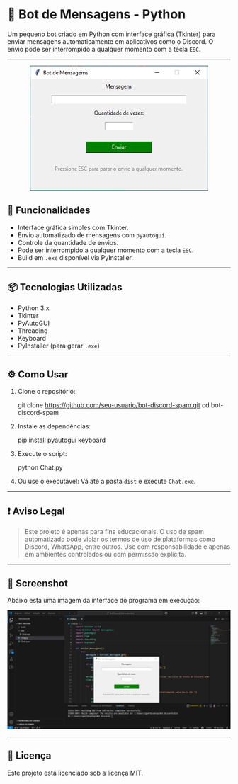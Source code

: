 
# 📨 Bot de Mensagens - Python

Um pequeno bot criado em Python com interface gráfica (Tkinter) para enviar mensagens automaticamente em aplicativos como o Discord. O envio pode ser interrompido a qualquer momento com a tecla `ESC`.

---

<p align="center">
  <img src="imagem_2025-07-18_104811993.png" alt="Interface do Bot" />
</p>


## 🚀 Funcionalidades

- Interface gráfica simples com Tkinter.
- Envio automatizado de mensagens com `pyautogui`.
- Controle da quantidade de envios.
- Pode ser interrompido a qualquer momento com a tecla `ESC`.
- Build em `.exe` disponível via PyInstaller.

---

## 📦 Tecnologias Utilizadas

- Python 3.x
- Tkinter
- PyAutoGUI
- Threading
- Keyboard
- PyInstaller (para gerar `.exe`)

---

## ⚙️ Como Usar

1. Clone o repositório:

   git clone https://github.com/seu-usuario/bot-discord-spam.git
   cd bot-discord-spam


2. Instale as dependências:

   
   pip install pyautogui keyboard


3. Execute o script:


   python Chat.py


4. Ou use o executável:
   Vá até a pasta `dist` e execute `Chat.exe`.

---

## ❗ Aviso Legal

> Este projeto é apenas para fins educacionais. O uso de spam automatizado pode violar os termos de uso de plataformas como Discord, WhatsApp, entre outros. Use com responsabilidade e apenas em ambientes controlados ou com permissão explícita.

---

## 📸 Screenshot

Abaixo está uma imagem da interface do programa em execução:

![Screenshot do Bot](imagem_2025-07-18_104502976.png)

---

## 🧾 Licença

Este projeto está licenciado sob a licença MIT.

````
